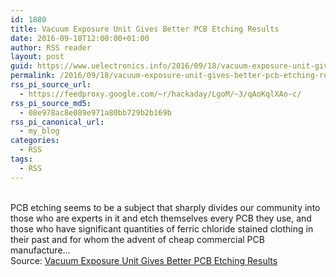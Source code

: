 ```yaml
---
id: 1880
title: Vacuum Exposure Unit Gives Better PCB Etching Results
date: 2016-09-18T12:00:00+01:00
author: RSS reader
layout: post
guid: https://www.uelectronics.info/2016/09/18/vacuum-exposure-unit-gives-better-pcb-etching-results/
permalink: /2016/09/18/vacuum-exposure-unit-gives-better-pcb-etching-results/
rss_pi_source_url:
  - https://feedproxy.google.com/~r/hackaday/LgoM/~3/qAoKqlXAo-c/
rss_pi_source_md5:
  - 08e978ac8e089e971a80bb729b2b169b
rss_pi_canonical_url:
  - my_blog
categories:
  - RSS
tags:
  - RSS
---
```

&#013;  
PCB etching seems to be a subject that sharply divides our community into those who are experts in it and etch themselves every PCB they use, and those who have significant quantities of ferric chloride stained clothing in their past and for whom the advent of cheap commercial PCB manufacture…&#013;  
Source: <a href="https://feedproxy.google.com/~r/hackaday/LgoM/~3/qAoKqlXAo-c/" target="_blank">Vacuum Exposure Unit Gives Better PCB Etching Results</a>
